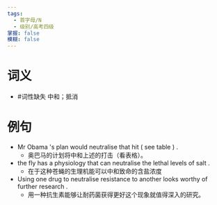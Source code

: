 ```yaml
---
tags:
  - 首字母/N
  - 级别/高考四级
掌握: false
模糊: false
---
```

# 词义
- #词性缺失 中和；抵消
# 例句
- Mr Obama 's plan would neutralise that hit ( see table ) .
	- 奥巴马的计划将中和上述的打击（看表格）。
- the fly has a physiology that can neutralise the lethal levels of salt .
	- 在于这种苍蝇的生理机能可以中和致命的含盐浓度
- Using one drug to neutralise resistance to another looks worthy of further research .
	- 用一种抗生素能够让耐药菌获得更好这个现象就值得深入的研究。
